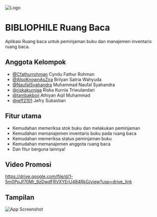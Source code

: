
![Logo](https://i.ibb.co/fqgLCW7/Logo-Ruang-Baca.png)


# BIBLIOPHILE Ruang Baca

Aplikasi Ruang baca untuk peminjaman buku dan manajemen inventaris ruang baca.


## Anggota Kelompok
- [@Cfathurrohman](https://github.com/CFathurrohman) Cyndu Fathur Rohman
- [@AlsoKnownAsZira](https://github.com/AlsoKnownAsZira) Brilyan Satria Wahyuda
- [@NaufalSyahandra](https://github.com/NaufalSyahandra) Muhammad Naufal Syahandra 
- [@riskakurniaa](https://github.com/riskakurniaa) Riska Kurnia Triwulandari
- [@tambakboii](https://github.com/tambakboii) Athiyan Aqil Muhammad
- [@jeff2101](https://github.com/jeff2101) Jefry Subastian


## Fitur utama

- Kemudahan memeriksa stok buku dan melakukan peminjaman
- Kemudahan memanajemen inventaris buku pada ruang baca
- Kemudahan memeriksa status peminjaman buku
- Kemudahan memanajemen anggota ruang baca
- Dan fitur berguna lainnya!


## Video Promosi

https://drive.google.com/file/d/1-5m0PpJf70Mr_9zDwdFRVXYErU484RkG/view?usp=drive_link 


## Tampilan

![App Screenshot](https://i.ibb.co/yRFwbWZ/Screenshot-2023-12-28-014856.png)

